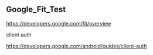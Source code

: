 ## Google_Fit_Test

https://developers.google.com/fit/overview

client auth

https://developers.google.com/android/guides/client-auth
